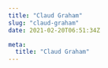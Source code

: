 ```yaml
---
title: "Claud Graham"
slug: "claud-graham"
date: 2021-02-20T06:51:34Z

meta:
  title: "Claud Graham"
---
```


